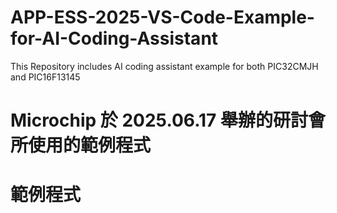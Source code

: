 # APP-ESS-2025-VS-Code-Example-for-AI-Coding-Assistant
This Repository includes AI coding assistant example for both PIC32CMJH and PIC16F13145
# Microchip 於 2025.06.17 舉辦的研討會所使用的範例程式
  # 範例程式
